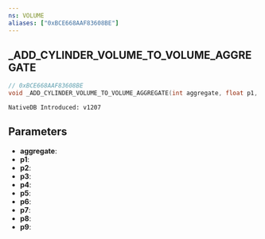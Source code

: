 ```yaml
---
ns: VOLUME
aliases: ["0xBCE668AAF83608BE"]
---
```

## _ADD_CYLINDER_VOLUME_TO_VOLUME_AGGREGATE

```c
// 0xBCE668AAF83608BE
void _ADD_CYLINDER_VOLUME_TO_VOLUME_AGGREGATE(int aggregate, float p1, float p2, float p3, float p4, float p5, float p6, float p7, float p8, float p9);
```

```
NativeDB Introduced: v1207
```

## Parameters
* **aggregate**:
* **p1**:
* **p2**:
* **p3**:
* **p4**:
* **p5**:
* **p6**:
* **p7**:
* **p8**:
* **p9**:
